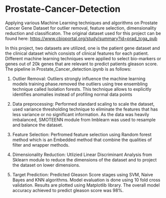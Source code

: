 # Prostate-Cancer-Detection

Applying various Machine Learning techniques and algorithms on Prostate Cancer Gene Dataset for outlier removal, feature selection, dimensionality reduction and classificaton. The original dataset used for this project can be found here: https://www.cbioportal.org/study/summary?id=prad_tcga_pub

In this project, two datasets are utilized, one is the patient gene dataset and the clinical dataset which consists of clinical features for each patient. Different machine learning techniques were applied to select bio-markers or genes out of 20k genes that are relevant to predict patients gleason score. The pipeline in Prostate_Cancer_detection.ipynb is as follows:

1. Outlier Removal: Outliers strongly influence the machine learning models training phase.removed the outliers using tree ensembling technique called Isolation forests. This technique allows to explicitly identifies anomalies instead of profiling normal data points

2. Data preprocessing: Performed standard scaling to scale the dataset, used variance thresholding technique to eliminate the features that has less variance or no significant information. As the data was heavily imbalanced, SMOTEENN module from Imblearn was used to resample and balance the dataset.

3. Feature Selection: Perfromed feature selection using Random forest method which is an Embedded method that combine the qualities of filter and wrapper methods. 

4. Dimensionality Reduction: Utlizied Linear Discriminant Analysis from Sklearn module to reduce the dimensions of the dataset and to project the dataset on lower dimensions.

5. Target Prediction: Predicted Gleason Score stages using SVM, Naive Bayes and KNN algorithms. Model evaluation is done using 10 fold cross validation. Results are plotted using Matplotlib library. The overall model accuracy achieved to predict gleason score was 98%.
